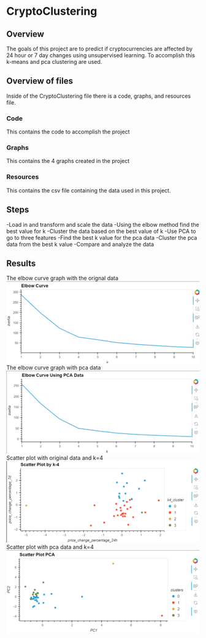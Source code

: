 # CryptoClustering
## Overview
The goals of this project are to predict if cryptocurrencies are affected by 24 hour or 7 day changes using unsupervised learning. To accomplish this k-means and pca clustering are used.
## Overview of files
Inside of the CryptoClustering file there is a code, graphs, and resources file.
### Code
This contains the code to accomplish the project
### Graphs
This contains the 4 graphs created in the project
### Resources
This contains the csv file containing the data used in this project.
## Steps
-Load in and transform and scale the data
-Using the elbow method find the best value for k
-Cluster the data based on the best value of k
-Use PCA to go to three features
-Find the best k value for the pca data
-Cluster the pca data from the best k value
-Compare and analyze the data
## Results
The elbow curve graph with the orignal data
![Image](CryptoClustering/Graphs/Elbow_Curve.png)
The elbow curve graph with pca data
![Image](CryptoClustering/Graphs/Elbow_PCA.png)
Scatter plot with original data and k=4
![Image](CryptoClustering/Graphs/Scatter_k4.png)
Scatter plot with pca data and k=4
![Image](CryptoClustering/Graphs/Scatter_PCA.png)
